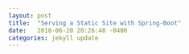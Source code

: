 ```yaml
---
layout: post
title:  "Serving a Static Site with Spring-Boot"
date:   2018-06-20 20:26:48 -0400
categories: jekyll update
---
```

